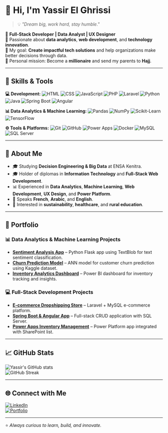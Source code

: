# 👋 Hi, I'm Yassir El Ghrissi

> 💡 *"Dream big, work hard, stay humble."*

🎯 **Full-Stack Developer | Data Analyst | UX Designer**  
📍 Passionate about **data analytics**, **web development**, and **technology innovation**.  
💼 My goal: **Create impactful tech solutions** and help organizations make better decisions through data.  
🕋 Personal mission: Become a **millionaire** and send my parents to **Hajj**.  

---

## 🧰 Skills & Tools

**💻 Development:**
![HTML](https://img.shields.io/badge/HTML5-E34F26?style=flat&logo=html5&logoColor=white)
![CSS](https://img.shields.io/badge/CSS3-1572B6?style=flat&logo=css3&logoColor=white)
![JavaScript](https://img.shields.io/badge/JavaScript-F7DF1E?style=flat&logo=javascript&logoColor=black)
![PHP](https://img.shields.io/badge/PHP-777BB4?style=flat&logo=php&logoColor=white)
![Laravel](https://img.shields.io/badge/Laravel-FF2D20?style=flat&logo=laravel&logoColor=white)
![Python](https://img.shields.io/badge/Python-3776AB?style=flat&logo=python&logoColor=white)
![Java](https://img.shields.io/badge/Java-007396?style=flat&logo=java&logoColor=white)
![Spring Boot](https://img.shields.io/badge/Spring%20Boot-6DB33F?style=flat&logo=springboot&logoColor=white)
![Angular](https://img.shields.io/badge/Angular-DD0031?style=flat&logo=angular&logoColor=white)

**📊 Data Analytics & Machine Learning:**
![Pandas](https://img.shields.io/badge/Pandas-150458?style=flat&logo=pandas&logoColor=white)
![NumPy](https://img.shields.io/badge/NumPy-013243?style=flat&logo=numpy&logoColor=white)
![Scikit-Learn](https://img.shields.io/badge/Scikit--Learn-F7931E?style=flat&logo=scikit-learn&logoColor=white)
![TensorFlow](https://img.shields.io/badge/TensorFlow-FF6F00?style=flat&logo=tensorflow&logoColor=white)

**⚙️ Tools & Platforms:**
![Git](https://img.shields.io/badge/Git-F05032?style=flat&logo=git&logoColor=white)
![GitHub](https://img.shields.io/badge/GitHub-181717?style=flat&logo=github&logoColor=white)
![Power Apps](https://img.shields.io/badge/Power%20Apps-742774?style=flat&logo=powerapps&logoColor=white)
![Docker](https://img.shields.io/badge/Docker-2496ED?style=flat&logo=docker&logoColor=white)
![MySQL](https://img.shields.io/badge/MySQL-4479A1?style=flat&logo=mysql&logoColor=white)
![SQL Server](https://img.shields.io/badge/SQL%20Server-CC2927?style=flat&logo=microsoftsqlserver&logoColor=white)

---

## 🚀 About Me
- 🎓 Studying **Decision Engineering & Big Data** at ENSA Kenitra.  
- 🎓 Holder of diplomas in **Information Technology** and **Full-Stack Web Development**.  
- 📊 Experienced in **Data Analytics**, **Machine Learning**, **Web Development**, **UX Design**, and **Power Platform**.  
- 💬 Speaks **French**, **Arabic**, and **English**.  
- 🌱 Interested in **sustainability**, **healthcare**, and **rural education**.  

---

## 📂 Portfolio

### 📊 Data Analytics & Machine Learning Projects
- [**Sentiment Analysis App**](https://github.com/YassirElGhrissi/sentiment-analysis) – Python Flask app using TextBlob for text sentiment classification.  
- [**Churn Prediction Model**](https://github.com/YassirElGhrissi/churn-modeling) – ANN model for customer churn prediction using Kaggle dataset.  
- [**Inventory Analytics Dashboard**](https://github.com/YassirElGhrissi/inventory-analytics) – Power BI dashboard for inventory tracking and insights.  

### 💻 Full-Stack Development Projects
- [**E-commerce Dropshipping Store**](https://github.com/YassirElGhrissi/dropshipping-store) – Laravel + MySQL e-commerce platform.  
- [**Spring Boot & Angular App**](https://github.com/YassirElGhrissi/springboot-angular-app) – Full-stack CRUD application with SQL Server.  
- [**Power Apps Inventory Management**](https://github.com/YassirElGhrissi/powerapps-inventory) – Power Platform app integrated with SharePoint list.  

---

## 📈 GitHub Stats
![Yassir's GitHub stats](https://github-readme-stats.vercel.app/api?username=YassirElGhrissi&show_icons=true&theme=tokyonight)  
![GitHub Streak](https://github-readme-streak-stats.herokuapp.com?user=YassirElGhrissi&theme=tokyonight)  

---

## 🌐 Connect with Me
[![LinkedIn](https://img.shields.io/badge/LinkedIn-0077B5?style=flat&logo=linkedin&logoColor=white)](https://www.linkedin.com/in/yassir-el-ghrissi-6a6573305/)  
[![Portfolio](https://img.shields.io/badge/Portfolio-000000?style=flat&logo=About.me&logoColor=white)](https://www.datascienceportfol.io/yassirelghrissioff)  

---

⭐ *Always curious to learn, build, and innovate.*
